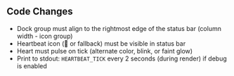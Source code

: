 ## Code Changes

- Dock group must align to the rightmost edge of the status bar (column width - icon group)
- Heartbeat icon (💓 or fallback) must be visible in status bar
- Heart must pulse on tick (alternate color, blink, or faint glow)
- Print to stdout: `HEARTBEAT_TICK` every 2 seconds (during render) if debug is enabled
